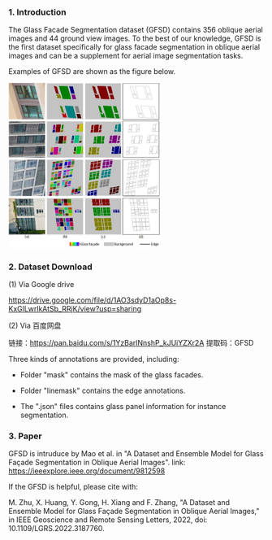 ### 1. Introduction 

The Glass Facade Segmentation dataset (GFSD) contains 356 oblique aerial images and 44 ground view images. To the best of our knowledge, GFSD is the first dataset specifically for glass facade segmentation in oblique aerial images and can be a supplement for aerial image segmentation tasks.

Examples of GFSD are shown as the figure below.

<img src="https://github.com/zmaomia/Glass-Facade-Segmentation-Dataset-GFSD/blob/main/dataset.jpg" width="300px">

### 2. Dataset Download
(1) Via Google drive

https://drive.google.com/file/d/1AO3sdyD1aOp8s-KxGlLwrlkAtSb_RRjK/view?usp=sharing

(2) Via 百度网盘

链接：https://pan.baidu.com/s/1YzBarlNnshP_kJUiYZXr2A 
提取码：GFSD 

Three kinds of annotations are provided, including:

* Folder "mask" contains the mask of the glass facades.

* Folder "linemask" contains the edge annotations.

* The ".json" files contains glass panel information for instance segmentation. 

### 3. Paper 

GFSD is intruduce by Mao et al. in "A Dataset and Ensemble Model for Glass Façade Segmentation in Oblique Aerial Images".
link: https://ieeexplore.ieee.org/document/9812598

If the GFSD is helpful, please cite with:

M. Zhu, X. Huang, Y. Gong, H. Xiang and F. Zhang, "A Dataset and Ensemble Model for Glass Façade Segmentation in Oblique Aerial Images," in IEEE Geoscience and Remote Sensing Letters, 2022, doi: 10.1109/LGRS.2022.3187760.
